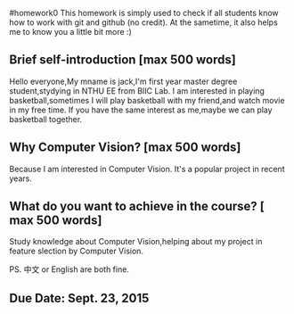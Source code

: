 #homework0
This homework is simply used to check if all students know how to work with git and github (no credit).
At the sametime, it also helps me to know you a little bit more :)

## Brief self-introduction [max 500 words]

Hello everyone,My mname is jack,I'm first year master degree student,stydying in NTHU EE from BIIC Lab.
I am interested in playing basketball,sometimes I will play basketball with my friend,and watch movie in my free time.
If you have the same interest as me,maybe we can play basketball together.

## Why Computer Vision? [max 500 words]

Because I am interested in Computer Vision. It's a popular project in recent years.
 
## What do you want to achieve in the course? [ max 500 words]
 
Study knowledge about Computer Vision,helping about my project in feature slection by Computer Vision.

PS. 中文 or English are both fine.

## Due Date: Sept. 23, 2015
